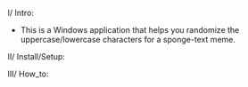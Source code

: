 I/ Intro:
- This is a Windows application that helps you randomize the uppercase/lowercase characters for a sponge-text meme.

II/ Install/Setup:
<NULL>

III/ How_to:
<NULL>
